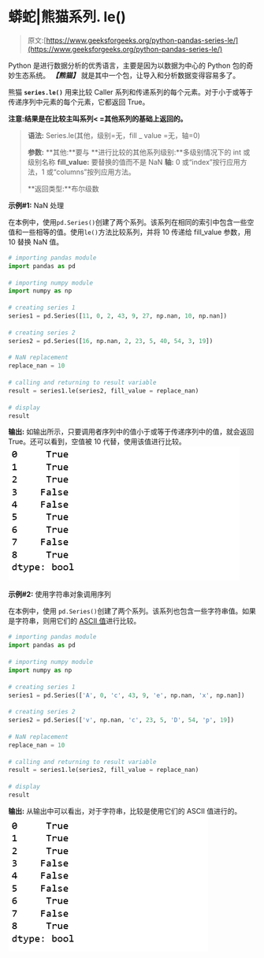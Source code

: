 # 蟒蛇|熊猫系列. le()

> 原文:[https://www.geeksforgeeks.org/python-pandas-series-le/](https://www.geeksforgeeks.org/python-pandas-series-le/)

Python 是进行数据分析的优秀语言，主要是因为以数据为中心的 Python 包的奇妙生态系统。 ***【熊猫】*** 就是其中一个包，让导入和分析数据变得容易多了。

熊猫 **`series.le()`** 用来比较 Caller 系列和传递系列的每个元素。对于小于或等于传递序列中元素的每个元素，它都返回 True。

**注意:**结果是在比较主叫**系列< =其他系列的基础上返回的。**

> **语法:** Series.le(其他，级别=无，fill _ value =无，轴=0)
> 
> **参数:**
> **其他:**要与
> **进行比较的其他系列级别:**多级别情况下的 int 或级别名称
> **fill_value:** 要替换的值而不是 NaN
> **轴:** 0 或“index”按行应用方法，1 或“columns”按列应用方法。
> 
> **返回类型:**布尔级数

**示例#1:** NaN 处理

在本例中，使用`pd.Series()`创建了两个系列。该系列在相同的索引中包含一些空值和一些相等的值。使用`le()`方法比较系列，并将 10 传递给 fill_value 参数，用 10 替换 NaN 值。

```py
# importing pandas module  
import pandas as pd  

# importing numpy module 
import numpy as np 

# creating series 1 
series1 = pd.Series([11, 0, 2, 43, 9, 27, np.nan, 10, np.nan]) 

# creating series 2 
series2 = pd.Series([16, np.nan, 2, 23, 5, 40, 54, 3, 19]) 

# NaN replacement
replace_nan = 10

# calling and returning to result variable
result = series1.le(series2, fill_value = replace_nan)

# display 
result 
```

**输出:**
如输出所示，只要调用者序列中的值小于或等于传递序列中的值，就会返回 True。还可以看到，空值被 10 代替，使用该值进行比较。
![](img/31a433085a5783dc263bc7b675f37667.png)

**示例#2:** 使用字符串对象调用序列

在本例中，使用 `pd.Series()`创建了两个系列。该系列也包含一些字符串值。如果是字符串，则用它们的 [ASCII 值](https://www.geeksforgeeks.org/ascii-in-python/)进行比较。

```py
# importing pandas module  
import pandas as pd  

# importing numpy module 
import numpy as np 

# creating series 1 
series1 = pd.Series(['A', 0, 'c', 43, 9, 'e', np.nan, 'x', np.nan]) 

# creating series 2 
series2 = pd.Series(['v', np.nan, 'c', 23, 5, 'D', 54, 'p', 19]) 

# NaN replacement
replace_nan = 10

# calling and returning to result variable
result = series1.le(series2, fill_value = replace_nan)

# display 
result 
```

**输出:**
从输出中可以看出，对于字符串，比较是使用它们的 ASCII 值进行的。
![](img/8128b85b76235a5c361f1f29c33e5c43.png)